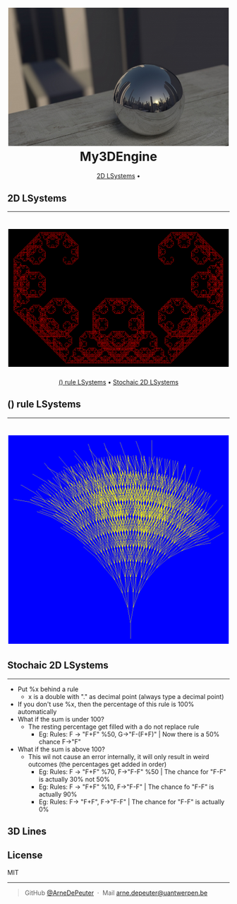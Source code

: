 
<h1 align="center">
  <br>
  <a href="./readmeFiles/mainpic.jpg"><img src="./readmeFiles/mainpic.jpg" alt="3Dengine" width="500"></a>
  <br>
  My3DEngine
  <br>
</h1>


<p align="center">
  <a href="#2D LSystems">2D LSystems</a> •
</p>

## 2D LSystems
___

<h1 align="center">
<a href="./readmeFiles/l2d.png"><img src="./readmeFiles/l2d.png" alt="l2d" width="500"></a>
</h1>

<p align="center">
  <a href="#() rule LSystems">() rule LSystems</a> •
  <a href="#Stochaic 2D LSystems">Stochaic 2D LSystems</a>
</p>


## () rule LSystems
___

<h1 align="center">
<a href="./readmeFiles/l2dstack.png"><img src="./readmeFiles/l2dstack.png" alt="l2d" width="500"></a>
</h1>

## Stochaic 2D LSystems
___
  - Put %x behind a rule
    - x is a double with "." as decimal point (always type a decimal point)
  - If you don't use %x, then the percentage of this rule is 100% automatically
  - What if the sum is under 100?
    - The resting percentage get filled with a do not replace rule
      - Eg: Rules: F -> "F+F" %50, G->"F-(F+F)" | Now there is a 50% chance F->"F"
  - What if the sum is above 100?
    - This wil not cause an error internally, it will only result in weird outcomes (the percentages get added in order)
      - Eg: Rules: F -> "F+F" %70, F->"F-F" %50 | The chance for "F-F" is actually 30% not 50%
      - Eg: Rules: F -> "F+F" %10, F->"F-F"   | The chance fo "F-F" is actually 90%
      - Eg: Rules: F-> "F+F", F->"F-F" | The chance for "F-F" is actually 0%







## 3D Lines


## License

MIT

---

> GitHub [@ArneDePeuter](https://github.com/ArneDePeuter) &nbsp;&middot;&nbsp;
> Mail [arne.depeuter@uantwerpen.be]()

